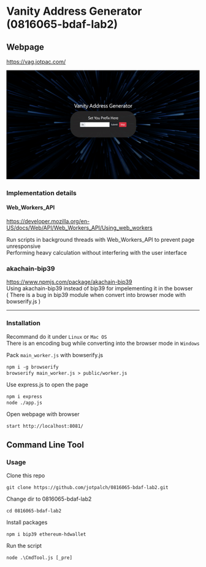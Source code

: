 # Vanity Address Generator (0816065-bdaf-lab2)

## Webpage

https://vag.jotpac.com/  

![](https://github.com/jotpalch/0816065-bdaf-lab2/blob/d3d132715db7d44e66de6ec7a4ae7168bacc49f4/demo.gif)

### Implementation details

#### Web_Workers_API
https://developer.mozilla.org/en-US/docs/Web/API/Web_Workers_API/Using_web_workers  

Run scripts in background threads with Web_Workers_API to prevent page unresponsive  
Performing heavy calculation without interfering with the user interface

### akachain-bip39
https://www.npmjs.com/package/akachain-bip39  
Using akachain-bip39 instead of bip39 for impelementing it in the bowser  
( There is a bug in bip39 module when convert into browser mode with bowserify.js )

---

### Installation  

Recommand do it under `Linux` or `Mac OS`  
There is an encoding bug while converting into the browser mode in `Windows`

Pack `main_worker.js` with bowserify.js
```
npm i -g browserify
browserify main_worker.js > public/worker.js
```

Use express.js to open the page
```
npm i express
node ./app.js
```

Open webpage with browser  
```
start http://localhost:8081/
```

## Command Line Tool

### Usage

Clone this repo  
```
git clone https://github.com/jotpalch/0816065-bdaf-lab2.git
```

Change dir to 0816065-bdaf-lab2  
```
cd 0816065-bdaf-lab2
```

Install packages  
```
npm i bip39 ethereum-hdwallet
```

Run the script  
```
node .\CmdTool.js [_pre]
```
